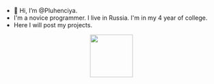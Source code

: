 - 👋 Hi, I’m @Pluhenciya.
- I'm a novice programmer. I live in Russia. I'm in my 4 year of college. 
- Here I will post my projects.
<div id="header" align="center">
<img src="https://media.giphy.com/media/M9gbBd9nbDrOTu1Mqx/giphy.gif" width="100"/>
</div>
